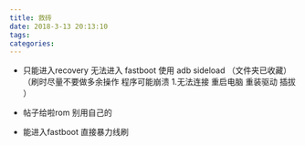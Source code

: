 ```yaml
---
title: 救砖
date: 2018-3-13 20:13:10
tags:
categories:
---
```








- 只能进入recovery 无法进入 fastboot   使用 adb sideload （文件夹已收藏）
（刷时尽量不要做多余操作 程序可能崩溃    1.无法连接  重启电脑  重装驱动 插拔  ）
- 帖子给啦rom 别用自己的

- 能进入fastboot  直接暴力线刷
